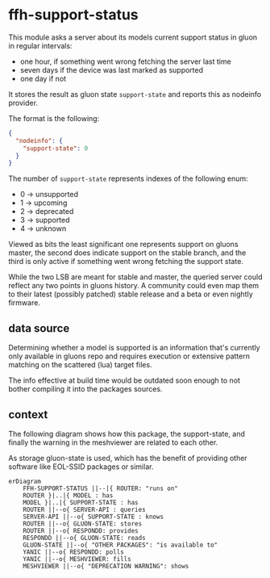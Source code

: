 # ffh-support-status

This module asks a server about its models current support status
in gluon in regular intervals:

- one hour, if something went wrong fetching the server last time
- seven days if the device was last marked as supported
- one day if not

It stores the result as gluon state `support-state` and reports
this as nodeinfo provider.

The format is the following:

```json
{
  "nodeinfo": {
    "support-state": 0
  }
}
```
The number of `support-state` represents indexes of the following enum:

- 0 -> unsupported
- 1 -> upcoming
- 2 -> deprecated
- 3 -> supported
- 4 -> unknown

Viewed as bits the least significant one represents support on gluons master,
the second does indicate support on the stable branch,
and the third is only active if something went wrong fetching the support state.

While the two LSB are meant for stable and master,
the queried server could reflect any two points in gluons history.
A community could even map them to their latest (possibly patched)
stable release and a beta or even nightly firmware.

## data source

Determining whether a model is supported is an information that's currently
only available in gluons repo and requires execution or extensive pattern
matching on the scattered (lua) target files.

The info effective at build time would be outdated soon enough to not bother
compiling it into the packages sources.

## context

The following diagram shows how this package, the support-state,
and finally the warning in the meshviewer are related to each other.

As storage gluon-state is used, which has the benefit of providing
other software like EOL-SSID packages or similar.

```mermaid
erDiagram
    FFH-SUPPORT-STATUS ||--|{ ROUTER: "runs on"
    ROUTER }|..|{ MODEL : has
    MODEL }|..|{ SUPPORT-STATE : has
    ROUTER ||--o{ SERVER-API : queries
    SERVER-API ||--o{ SUPPORT-STATE : knows
    ROUTER ||--o{ GLUON-STATE: stores
    ROUTER ||--o{ RESPONDD: provides
    RESPONDD ||--o{ GLUON-STATE: reads
    GLUON-STATE ||--o{ "OTHER PACKAGES": "is available to"
    YANIC ||--o{ RESPONDD: polls
    YANIC ||--o{ MESHVIEWER: fills
    MESHVIEWER ||--o{ "DEPRECATION WARNING": shows
```
